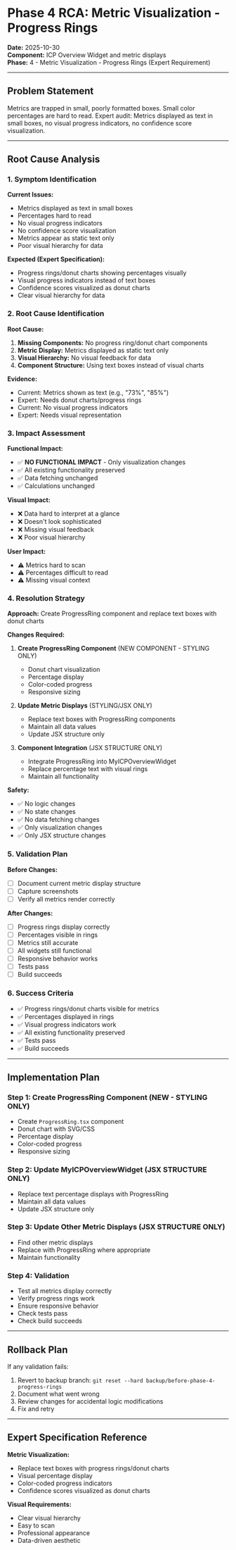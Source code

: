 # Phase 4 RCA: Metric Visualization - Progress Rings
**Date:** 2025-10-30  
**Component:** ICP Overview Widget and metric displays  
**Phase:** 4 - Metric Visualization - Progress Rings (Expert Requirement)

---

## Problem Statement

Metrics are trapped in small, poorly formatted boxes. Small color percentages are hard to read. Expert audit: Metrics displayed as text in small boxes, no visual progress indicators, no confidence score visualization.

---

## Root Cause Analysis

### 1. Symptom Identification

**Current Issues:**
- Metrics displayed as text in small boxes
- Percentages hard to read
- No visual progress indicators
- No confidence score visualization
- Metrics appear as static text only
- Poor visual hierarchy for data

**Expected (Expert Specification):**
- Progress rings/donut charts showing percentages visually
- Visual progress indicators instead of text boxes
- Confidence scores visualized as donut charts
- Clear visual hierarchy for data

### 2. Root Cause Identification

**Root Cause:**
1. **Missing Components:** No progress ring/donut chart components
2. **Metric Display:** Metrics displayed as static text only
3. **Visual Hierarchy:** No visual feedback for data
4. **Component Structure:** Using text boxes instead of visual charts

**Evidence:**
- Current: Metrics shown as text (e.g., "73%", "85%")
- Expert: Needs donut charts/progress rings
- Current: No visual progress indicators
- Expert: Needs visual representation

### 3. Impact Assessment

**Functional Impact:**
- ✅ **NO FUNCTIONAL IMPACT** - Only visualization changes
- ✅ All existing functionality preserved
- ✅ Data fetching unchanged
- ✅ Calculations unchanged

**Visual Impact:**
- ❌ Data hard to interpret at a glance
- ❌ Doesn't look sophisticated
- ❌ Missing visual feedback
- ❌ Poor visual hierarchy

**User Impact:**
- ⚠️ Metrics hard to scan
- ⚠️ Percentages difficult to read
- ⚠️ Missing visual context

### 4. Resolution Strategy

**Approach:** Create ProgressRing component and replace text boxes with donut charts

**Changes Required:**
1. **Create ProgressRing Component** (NEW COMPONENT - STYLING ONLY)
   - Donut chart visualization
   - Percentage display
   - Color-coded progress
   - Responsive sizing

2. **Update Metric Displays** (STYLING/JSX ONLY)
   - Replace text boxes with ProgressRing components
   - Maintain all data values
   - Update JSX structure only

3. **Component Integration** (JSX STRUCTURE ONLY)
   - Integrate ProgressRing into MyICPOverviewWidget
   - Replace percentage text with visual rings
   - Maintain all functionality

**Safety:**
- ✅ No logic changes
- ✅ No state changes
- ✅ No data fetching changes
- ✅ Only visualization changes
- ✅ Only JSX structure changes

### 5. Validation Plan

**Before Changes:**
- [ ] Document current metric display structure
- [ ] Capture screenshots
- [ ] Verify all metrics render correctly

**After Changes:**
- [ ] Progress rings display correctly
- [ ] Percentages visible in rings
- [ ] Metrics still accurate
- [ ] All widgets still functional
- [ ] Responsive behavior works
- [ ] Tests pass
- [ ] Build succeeds

### 6. Success Criteria

- ✅ Progress rings/donut charts visible for metrics
- ✅ Percentages displayed in rings
- ✅ Visual progress indicators work
- ✅ All existing functionality preserved
- ✅ Tests pass
- ✅ Build succeeds

---

## Implementation Plan

### Step 1: Create ProgressRing Component (NEW - STYLING ONLY)
- Create `ProgressRing.tsx` component
- Donut chart with SVG/CSS
- Percentage display
- Color-coded progress
- Responsive sizing

### Step 2: Update MyICPOverviewWidget (JSX STRUCTURE ONLY)
- Replace text percentage displays with ProgressRing
- Maintain all data values
- Update JSX structure only

### Step 3: Update Other Metric Displays (JSX STRUCTURE ONLY)
- Find other metric displays
- Replace with ProgressRing where appropriate
- Maintain functionality

### Step 4: Validation
- Test all metrics display correctly
- Verify progress rings work
- Ensure responsive behavior
- Check tests pass
- Check build succeeds

---

## Rollback Plan

If any validation fails:
1. Revert to backup branch: `git reset --hard backup/before-phase-4-progress-rings`
2. Document what went wrong
3. Review changes for accidental logic modifications
4. Fix and retry

---

## Expert Specification Reference

**Metric Visualization:**
- Replace text boxes with progress rings/donut charts
- Visual percentage display
- Color-coded progress indicators
- Confidence scores visualized as donut charts

**Visual Requirements:**
- Clear visual hierarchy
- Easy to scan
- Professional appearance
- Data-driven aesthetic

